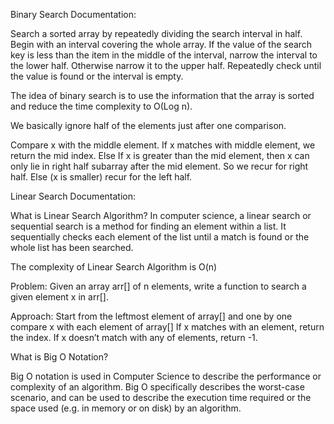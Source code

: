Binary Search Documentation:

Search a sorted array by repeatedly dividing the search interval in half.
Begin with an interval covering the whole array.
If the value of the search key is less than the item in the middle of the interval,
narrow the interval to the lower half. Otherwise narrow it to the upper half.
Repeatedly check until the value is found or the interval is empty.

The idea of binary search is to use the information that the array is sorted and reduce the time complexity
to O(Log n).

We basically ignore half of the elements just after one comparison.
  
Compare x with the middle element.
If x matches with middle element, we return the mid index.
Else If x is greater than the mid element, then x can only lie in right half subarray after the mid element. So we recur for right half.
Else (x is smaller) recur for the left half.


Linear Search Documentation:


What is Linear Search Algorithm?
In computer science, a linear search or sequential search is a method for finding an element within a list.
It sequentially checks each element of the list until a match is found or the whole list has been searched.

The complexity of Linear Search Algorithm is O(n)

Problem:
Given an array arr[] of n elements, write a function to search a given element x in arr[].

Approach:
Start from the leftmost element of array[] and one by one compare x with each element of array[]
If x matches with an element, return the index.
If x doesn’t match with any of elements, return -1.

What is Big O Notation?

Big O notation is used in Computer Science to describe the performance or complexity of an algorithm.
Big O specifically describes the worst-case scenario, and can be used to describe the execution time required or
the space used (e.g. in memory or on disk) by an algorithm.
